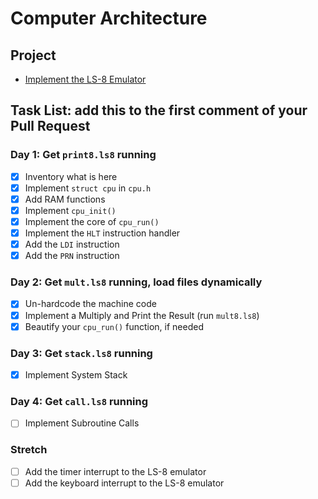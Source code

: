 # Computer Architecture

## Project

* [Implement the LS-8 Emulator](ls8/)

## Task List: add this to the first comment of your Pull Request

### Day 1: Get `print8.ls8` running
- [x] Inventory what is here
- [x] Implement `struct cpu` in `cpu.h`
- [x] Add RAM functions
- [x] Implement `cpu_init()`
- [x] Implement the core of `cpu_run()`
- [x] Implement the `HLT` instruction handler
- [x] Add the `LDI` instruction
- [x] Add the `PRN` instruction

### Day 2: Get `mult.ls8` running, load files dynamically
- [x] Un-hardcode the machine code
- [x] Implement a Multiply and Print the Result (run `mult8.ls8`)
- [x] Beautify your `cpu_run()` function, if needed

### Day 3: Get `stack.ls8` running
- [x] Implement System Stack

### Day 4: Get `call.ls8` running
- [ ] Implement Subroutine Calls

### Stretch
- [ ] Add the timer interrupt to the LS-8 emulator
- [ ] Add the keyboard interrupt to the LS-8 emulator
